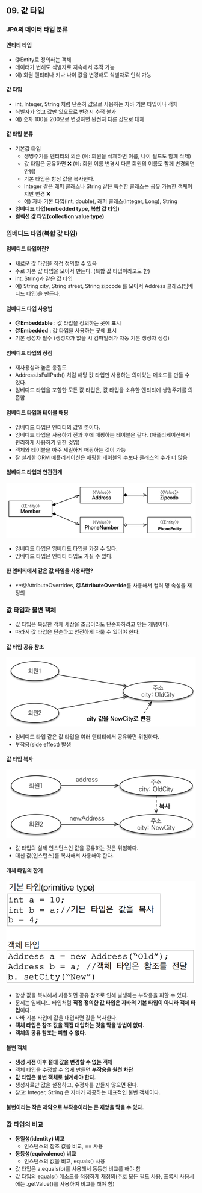 ## 09. 값 타입
### JPA의 데이터 타입 분류
#### 엔티티 타입
- @Entity로 정의하는 객체
- 데이터가 변해도 식별자로 지속해서 추적 가능
- 예) 회원 엔티티나 키나 나이 값을 변경해도 식별자로 인식 가능

#### 값 타입
- int, Integer, String 처럼 단순히 값으로 사용하는 자바 기본 타입이나 객체
- 식별자가 없고 값만 있으므로 변경시 추적 불가
- 예) 숫자 100을 200으로 변경하면 완전히 다른 값으로 대체

#### 값 타입 분류
- 기본값 타입
  - 생명주기를 엔티티의 의존 (예: 회원을 삭제하면 이름, 나이 필드도 함께 삭제)
  - 값 타입은 공유하면 ❌ (예: 회원 이름 변경시 다른 회원의 이름도 함께 변경되면 안됨)
  - 기본 타입은 항상 값을 복사한다.
  - Integer 같은 래퍼 클래스나 String 같은 특수한 클래스는 공유 가능한 객체이지만 변경 ❌
  - 예) 자바 기본 타입(int, double), 래퍼 클래스(Integer, Long), String
- **임베디드 타입(embedded type, 복합 값 타입)**
- **컬렉션 값 타입(collection value type)**


### 임베디드 타입(복합 값 타입)
#### 임베디드 타입이란?
- 새로운 값 타입을 직접 정의할 수 있음
- 주로 기본 값 타임을 모아서 만든다. (복합 값 타입이라고도 함)
- int, String과 같은 값 타입
- 예) String city, String street, String zipcode 를 모아서 Address 클래스(임베디드 타입)을 만든다.

#### 임베디드 타입 사용법
- **@Embeddable** : 값 타입을 정의하는 곳에 표시
- **@Embedded** : 값 타입을 사용하는 곳에 표시
- 기본 생성자 필수 (생성자가 없을 시 컴파일러가 자동 기본 생성자 생성)

#### 임베디드 타입의 장점
- 재사용성과 높은 응집도
- Address.isFullPath() 처럼 해당 값 타입만 사용하는 의미있는 메소드를 만들 수 있다.
- 임베디드 타입을 포함한 모든 값 타입은, 값 타입을 소유한 엔티티에 생명주기를 의존함

#### 임베디드 타입과 테이블 매핑
- 임베디드 타입은 엔티티의 값일 뿐이다.
- 임베디드 타입을 사용하기 전과 후에 매핑하는 테이블은 같다. (애플리케이션에서 편리하게 사용하기 위한 것임)
- 객체와 테이블을 아주 세밀하게 매핑하는 것이 가능
- 잘 설계한 ORM 애플리케이션은 매핑한 테이블의 수보다 클래스의 수가 더 많음

#### 임베디드 타입과 연관관계
![img.png](images/임베디드%20타입과%20연관관계.png)
- 임베디드 타입은 임베티드 타입을 가질 수 있다.
- 임베디드 타입은 엔티티 타입도 가질 수 있다.

#### 한 엔티티에서 같은 값 타임을 사용하면?
- **@AttributeOverrides, **@AttributeOverride**를 사용해서 컬러 명 속성을 재정의


### 값 타입과 불변 객체
- 값 타입은 복잡한 객체 세상을 조금이라도 단순화하려고 만든 개념이다.
- 따라서 값 타입은 단순하고 안전하게 다룰 수 있어야 한다.

#### 값 타입 공유 참조
![img.png](images/값%20타입%20공유%20참조.png)
- 임베디드 타입 같은 값 타입을 여러 엔티티에서 공유하면 위험하다.
- 부작용(side effect) 발생

#### 값 타입 복사
![img.png](images/값%20타입%20복사.png)
- 값 타입의 실제 인스턴스인 값을 공유하는 것은 위험하다.
- 대신 값(인스턴스)를 복사해서 사용해야 한다.

#### 개체 타입의 한계
![img.png](images/객체%20타입의%20한계.png)
- 항상 값을 복사해서 사용하면 공유 참조로 인해 발생하는 부작용을 피할 수 있다.
- 문제는 임베디드 타입처럼 **직접 정의한 값 타입은 자바의 기본 타입이 아니라 객체 타입**이다.
- 자바 기본 타입에 값을 대입하면 값을 복사한다.
- **객체 타입은 참조 값을 직접 대입하는 것을 막을 방법이 없다.**
- **객체의 공유 참조는 피할 수 없다.**

#### 불변 객체
- **생성 시점 이후 절대 값을 변경할 수 없는 객체**
- 객체 타입을 수정할 수 없게 만들면 **부작용을 원천 차단**
- **값 타입은 불변 객체로 설계해야 한다.**
- 생성자로만 값을 설정하고, 수정자를 만들지 않으면 된다.
- 참고: Integer, String 은 자바가 제공하는 대표적인 불변 객체이다.

#### 불변이라는 작은 제약으로 부작용이라는 큰 재앙을 막을 수 있다.


### 값 타입의 비교
- **동일성(identity) 비교**
  - 인스턴스의 참조 값을 비교, == 사용
- **동등성(equivalence) 비교**
  - 인스턴스의 값을 비교, equals() 사용
- 값 타입은 a.equals(b)를 사용해서 동등성 비교를 해야 함
- 값 타입의 equals() 메소드를 적정하게 재정의(주로 모든 필드 사용, 프록시 사용시에는 .getValue()를 사용하여 비교를 해야 함)